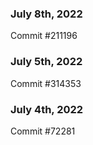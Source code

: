 ### July 8th, 2022

Commit #211196

### July 5th, 2022

Commit #314353


### July 4th, 2022

Commit #72281
